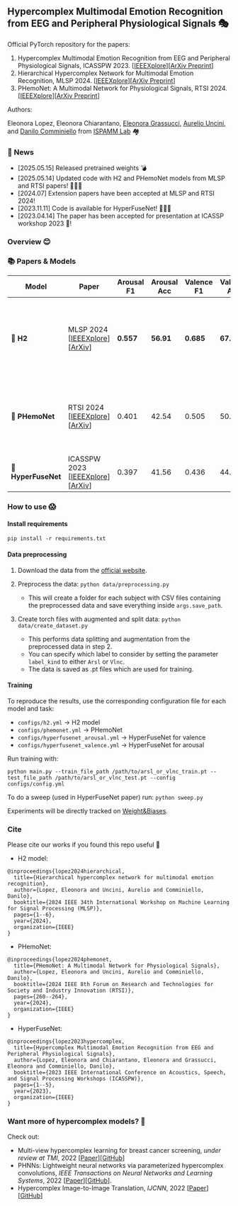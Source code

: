 ## Hypercomplex Multimodal Emotion Recognition from EEG and Peripheral Physiological Signals :performing_arts:

Official PyTorch repository for the papers:
1) Hypercomplex Multimodal Emotion Recognition from EEG and Peripheral Physiological Signals, ICASSPW 2023. [[IEEEXplore](https://ieeexplore.ieee.org/abstract/document/10193329)][[ArXiv Preprint](https://arxiv.org/abs/2310.07648)]
2) Hierarchical Hypercomplex Network for Multimodal Emotion Recognition, MLSP 2024. [[IEEEXplore](https://ieeexplore.ieee.org/abstract/document/10734815)][[ArXiv Preprint](https://arxiv.org/abs/2409.09194)]
3) PHemoNet: A Multimodal Network for Physiological Signals, RTSI 2024. [[IEEEXplore](https://ieeexplore.ieee.org/abstract/document/10761462)][[ArXiv Preprint](https://arxiv.org/abs/2410.00010)]

Authors: 

Eleonora Lopez, Eleonora Chiarantano, [Eleonora Grassucci](https://sites.google.com/uniroma1.it/eleonoragrassucci/home-page), [Aurelio Uncini](https://www.uncini.com/), and [Danilo Comminiello](https://danilocomminiello.site.uniroma1.it/) from [ISPAMM Lab](https://sites.google.com/uniroma1.it/ispamm/) 🏘️

### 📰 News
- [2025.05.15] Released pretrained weights 💣
- [2025.05.14] Updated code with H2 and PHemoNet models from MLSP and RTSI papers! 👩🏻‍💻
- [2024.07] Extension papers have been accepted at MLSP and RTSI 2024!
- [2023.11.11] Code is available for HyperFuseNet! 👩🏼‍💻
- [2023.04.14] The paper has been accepted for presentation at ICASSP workshop 2023 🎉!

### Overview :blush:

### 📚 Papers & Models

| Model               | Paper                                                                                                                          | Arousal F1 | Arousal Acc | Valence F1 | Valence Acc | Highlights | Weights | 
|----------------------|-------------------------------------------------------------------------------------------------------------------------------|------------|-------------|------------|-------------|------------|---------|
| 🥇 **H2**           | MLSP 2024 [[IEEEXplore](https://ieeexplore.ieee.org/abstract/document/10734815)][[ArXiv](https://arxiv.org/abs/2409.09194)]    | **0.557**  | **56.91**   | **0.685**  | **67.87** | Hierarchical model with PHC-based encoders in modality-specific domains, achieves **best performance** | [Arousal](https://drive.google.com/file/d/1xvC5mVaoHG2UINJv-jJ8_pR1R5f2z1oG/view?usp=sharing) - [Valence](https://drive.google.com/file/d/1tBTmbxswkNTa9e_7_1RPnRQZSD-Kr9vf/view?usp=sharing)
| 🥈 **PHemoNet**     | RTSI 2024 [[IEEEXplore](https://ieeexplore.ieee.org/abstract/document/10761462)][[ArXiv](https://arxiv.org/abs/2410.00010)]    | 0.401      | 42.54       | 0.505      | 50.77 | PHM-based encoders with modality-specifc domains and revised hypercomplex fusion module | [Arousal](https://drive.google.com/file/d/1d8tF93EtHXOmC0IOa_ID0gn9JYxAHxhF/view?usp=sharing) - [Valence](https://drive.google.com/file/d/1b-KUJ_mhJhSG8AAHBeqE_39e8z67nwiJ/view?usp=sharing)
| 🥉 **HyperFuseNet** | ICASSPW 2023 [[IEEEXplore](https://ieeexplore.ieee.org/abstract/document/10193329)][[ArXiv](https://arxiv.org/abs/2310.07648)] | 0.397      | 41.56       | 0.436      | 44.30 | Introduces hypercomplex fusion module | [Arousal](https://drive.google.com/file/d/1VrOiBj2t_xwn-MIUPxSYVz_5gUZYhS6F/view?usp=sharing) - [Valence](https://drive.google.com/file/d/1XgqthdUTKYrWy7Vh10MceJVt94KN2DbU/view?usp=sharing)

### How to use :scream:

#### Install requirements

`pip install -r requirements.txt`

#### Data preprocessing

1) Download the data from the [official website](https://mahnob-db.eu/hci-tagging/).
2) Preprocess the data: `python data/preprocessing.py`
   - This will create a folder for each subject with CSV files containing the preprocessed data and save everything inside `args.save_path`.
   
4) Create torch files with augmented and split data: `python data/create_dataset.py`
   - This performs data splitting and augmentation from the preprocessed data in step 2.
   - You can specify which label to consider by setting the parameter `label_kind` to either `Arsl` or `Vlnc`.
   - The data is saved as .pt files which are used for training.

#### Training

To reproduce the results, use the corresponding configuration file for each model and task:

- `configs/h2.yml` → H2 model
- `configs/phemonet.yml` → PHemoNet
- `configs/hyperfusenet_arousal.yml` → HyperFuseNet for valence
- `configs/hyperfusenet_valence.yml` → HyperFuseNet for arousal

Run training with:
```
python main.py --train_file_path /path/to/arsl_or_vlnc_train.pt --test_file_path /path/to/arsl_or_vlnc_test.pt --config configs/config.yml
```

To do a sweep (used in HyperFuseNet paper) run: `python sweep.py`

Experiments will be directly tracked on [Weight&Biases](https://wandb.ai/).

### Cite

Please cite our works if you found this repo useful 🫶

- H2 model:
```
@inproceedings{lopez2024hierarchical,
  title={Hierarchical hypercomplex network for multimodal emotion recognition},
  author={Lopez, Eleonora and Uncini, Aurelio and Comminiello, Danilo},
  booktitle={2024 IEEE 34th International Workshop on Machine Learning for Signal Processing (MLSP)},
  pages={1--6},
  year={2024},
  organization={IEEE}
}
```
- PHemoNet:
```
@inproceedings{lopez2024phemonet,
  title={PHemoNet: A Multimodal Network for Physiological Signals},
  author={Lopez, Eleonora and Uncini, Aurelio and Comminiello, Danilo},
  booktitle={2024 IEEE 8th Forum on Research and Technologies for Society and Industry Innovation (RTSI)},
  pages={260--264},
  year={2024},
  organization={IEEE}
}
```
- HyperFuseNet:
```
@inproceedings{lopez2023hypercomplex,
  title={Hypercomplex Multimodal Emotion Recognition from EEG and Peripheral Physiological Signals},
  author={Lopez, Eleonora and Chiarantano, Eleonora and Grassucci, Eleonora and Comminiello, Danilo},
  booktitle={2023 IEEE International Conference on Acoustics, Speech, and Signal Processing Workshops (ICASSPW)},
  pages={1--5},
  year={2023},
  organization={IEEE}
}
```

### Want more of hypercomplex models? :busts_in_silhouette:

Check out:

* Multi-view hypercomplex learning for breast cancer screening, _under review at TMI_, 2022 [[Paper](https://arxiv.org/abs/2204.05798)][[GitHub](https://github.com/ispamm/PHBreast/)]
* PHNNs: Lightweight neural networks via parameterized hypercomplex convolutions, _IEEE Transactions on Neural Networks and Learning Systems_, 2022 [[Paper](https://ieeexplore.ieee.org/document/9983846)][[GitHub](https://github.com/elegan23/hypernets)].
* Hypercomplex Image-to-Image Translation, _IJCNN_, 2022 [[Paper](https://ieeexplore.ieee.org/document/9892119)][[GitHub](https://github.com/ispamm/HI2I)]
